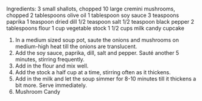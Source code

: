 Ingredients:
  3 small shallots, chopped
  10 large cremini mushrooms, chopped
  2 tablespoons olive oil
  1 tablespoon soy sauce
  3 teaspoons paprika
  1 teaspoon dried dill
  1/2 teaspoon salt
  1/2 teaspoon black pepper
  2 tablespoons flour
  1 cup vegetable stock
  1 1/2 cups milk
  candy cupcake

1. In a medium sized soup pot, saute the onions and mushrooms on medium-high heat till the onions are translucent.
2. Add the soy sauce, paprika, dill, salt and pepper. Sauté another 5 minutes, stirring frequently.
3. Add in the flour and mix well.
4. Add the stock a half cup at a time, stirring often as it thickens.
5. Add in the milk and let the soup simmer for 8-10 minutes till it thickens a bit more. Serve immediately.
6. Mushroom Candy
